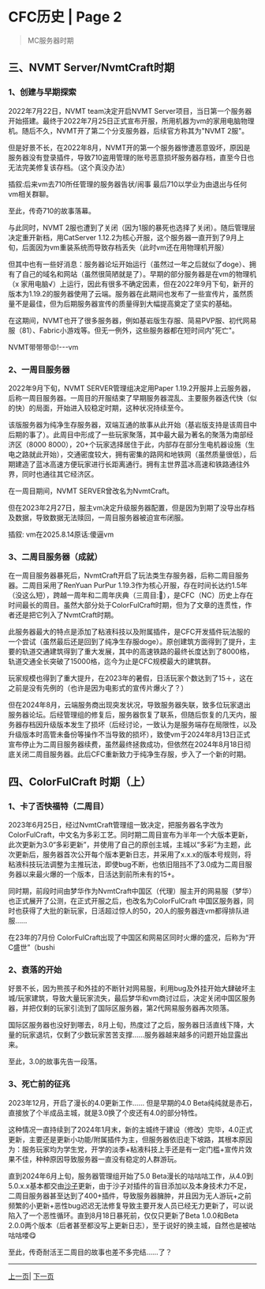 # CFC历史 | Page 2

> MC服务器时期

## 三、NVMT Server/NvmtCraft时期  

### 1、创建与早期探索  

2022年7月22日，NVMT team决定开启NVMT Server项目，当日第一个服务器开始搭建。最终于2022年7月25日正式宣布开服，所用机器为vm的家用电脑物理机。随后不久，NVMT开了第二个分支服务器，后续官方称其为"NVMT 2服"。  

但是好景不长，在2022年8月，NVMT开的第一个服务器惨遭恶意毁坏，原因是服务器没有登录插件，导致710盗用管理的账号恶意损坏服务器存档，直至今日也无法完美修复该存档。（这个真没办法）

插叙:后来vm去710所任管理的服务器告状/闹事 最后710以学业为由退出与任何vm相关群聊。

至此，传奇710的故事落幕。

与此同时，NVMT 2服也遭到了关闭（因为1服的暴死也选择了关闭）。随后管理层决定重开新档，用CatServer 1.12.2为核心开服，这个服务器一直开到了9月上旬，后面因为vm重装系统而导致存档丢失（此时vm还在用物理机开服） 

但其中也有一些好消息：服务器论坛开始运行（虽然过一年之后就似了doge）、拥有了自己的域名和网站（虽然很简陋就是了）。早期的部分服务器是在vm的物理机（x 家用电脑√）上运行，因此有很多不确定因素，但在2022年9月下旬，新开的版本为1.19.2的服务器使用了云端。服务器在此期间也发布了一些宣传片，虽然质量不是最佳，但为后期服务器宣传的质量得到大幅提高奠定了坚实的基础。

在这期间，NVMT也开了很多服务器，例如基岩版生存服、简易PVP服、初代网易服（81）、Fabric小游戏等。但无一例外，这些服务器都在短时间内"死亡"。

NVMT带带带😡!---vm

### 2、一周目服务器

2022年9月下旬，NVMT SERVER管理组决定用Paper 1.19.2开服并上云服务器，后称一周目服务器。一周目的开服结束了早期服务器混乱、主要服务器迭代快（似的快）的局面，开始进入较稳定时期，这种状况持续至今。  

该版服务器为纯净生存服务器，双端互通的故事从此开始（基岩版支持是该周目中后期的事了）。此周目中形成了一些玩家聚落，其中最大最为著名的聚落为南部经济区（8000 8000），20+个玩家选择居住于此，内部存在部分生电机器设施（生电之路就此开始），交通密度较大，拥有密集的路网和地铁网（虽然质量很低），后期建造了蓝冰高速方便玩家进行长距离通行。拥有主世界蓝冰高速和铁路通往外界，同时也通往其它经济区。 

在一周目期间，NVMT SERVER曾改名为NvmtCraft。

但在2023年2月27日，服主vm决定升级服务器配置，但是因为到期了没导出存档及数据，导致数据无法赎回，一周目服务器被迫宣布闭服。

插叙:
vm在2025.8.14原话:傻逼vm

### 3、二周目服务器（成就） 

在一周目服务器暴死后，NvmtCraft开启了玩法类生存服务器，后称二周目服务器。二周目采用了RenYuan PurPur 1.19.3作为核心开服，存在时间长达约1.5年（没这么短），跨越一周年和二周年庆典（三周目:🤡），是CFC（NC）历史上存在时间最长的周目。虽然大部分处于ColorFulCraft时期，但为了文章的连贯性，作者还是把它列入了NvmtCraft时期。  

此服务器最大的特点是添加了粘液科技以及附属插件，是CFC开发插件玩法服的一个尝试（虽然最后还是回到了纯净生存服doge）。原创建筑方面得到了提升，主要的轨道交通建筑得到了重大发展，其中的高速铁路的最终长度达到了8000格，轨道交通全长突破了15000格，迄今为止是CFC规模最大的建筑群。  

玩家规模也得到了重大提升，在2023年的暑假，日活玩家个数达到了15＋，这在之前是没有先例的（也许是因为电影式的宣传片爆火了？）

但在2024年8月，云端服务商出现突发状况，导致服务器失联，致多位玩家退出服务器论坛。后经管理组的修复后，服务器恢复了联系，但随后恢复的几天内，服务器存档因升级版本发生了损坏（后经讨论，一致认为是服务端存在局限性，以及升级版本时高管未备份等操作不当导致的损坏），致使vm于2024年8月13日正式宣布停止为二周目服务器续费，虽然最终拯救成功，但依然在2024年8月18日彻底关闭二周目服务器。此后CFC重新致力于纯净生存服，步入了一个新的时期。 

## 四、ColorFulCraft 时期（上）

### 1、卡了否快福特（二周目）

2023年6月25日，经过NvmtCraft管理组一致决定，把服务器名字改为ColorFulCraft，中文名为多彩工艺。同时期二周目宣布为半年一个大版本更新，此次更新为3.0“多彩更新”，并使用了自己的原创主城，主城以“多彩”为主题，此次更新后，服务器首次公开每个版本更新日志，并采用了x.x.x的版本号规则，将粘液科技玩法调整为主推玩法，即使bug不断，也依旧阻挡不了3.0成为二周目服务器以来最火爆的一个版本，日活达到前所未有的15+。

同时期，前段时间由梦华作为NvmtCraft中国区（代理）服主开的网易服（梦华）也正式展开了公测，在正式开服之后，也改名为ColorFulCraft 中国区服务器，同时也获得了大批的新玩家，日活超过惊人的50，20人的服务器连vm都得排队进服……

在23年的7月份 ColorFulCraft出现了中国区和网易区同时火爆的盛况，后称为“开C盛世”（bushi

### 2、衰落的开始

好景不长，因为熊孩子和外挂的不断针对网易服，利用bug及外挂开始大肆破坏主城/玩家建筑，导致大量玩家流失，最后梦华和vm商讨过后，决定关闭中国区服务器，并把仅剩的玩家引流到了国际区服务器，第2代网易服务器再次陨落。

国际区服务器也没好到哪去，8月上旬，热度过了之后，服务器日活直线下降，大量的玩家退坑，仅剩了少数玩家苦苦支撑……服务器越来越多的问题开始显露出来。

至此，3.0的故事先告一段落。

### 3、死亡前的征兆

2023年12月，开启了漫长的4.0更新工作……
但是早期的4.0 Beta纯纯就是赤石，直接放了个半成品主城，就是3.0换了个皮还有4.0的部分特性。

这种情况一直持续到了2024年1月末，新的主城终于建设（修改）完毕，4.0正式更新，主要还是更新小功能/附属插件为主，但服务器依旧走下坡路，其根本原因为：服务玩家均为学生党，开学的淡季+粘液科技上手还是有一定门槛+宣传片效果不佳，种种原因导致服务器一直没有稳定的人群游玩。

直到2024年6月上旬，服务器管理组开始了5.0 Beta漫长的咕咕咕工作，从4.0到5.0.x.x基本都交由[沙子](https://github.com/xiaoshaziYA)更新，由于沙子对插件的盲目添加以及本身技术力不足，二周目服务器甚至达到了400+插件，导致服务器臃肿，并且因为无人游玩+之前频繁的小更新+恶性bug迟迟无法修复导致主要开发人员已经无力更新了，可以说陷入了一个恶性循环。直到8月18日暴死前，仅仅只更新了Beta 1.0.0和Beta 2.0.0两个版本（后者甚至都没写上更新日志），至于说好的换主城，自然也是被咕咕咕喽😋

至此，传奇耐活王二周目的故事也差不多完结……了？



---
[上一页](history.md)| [下一页](history_3.md)
